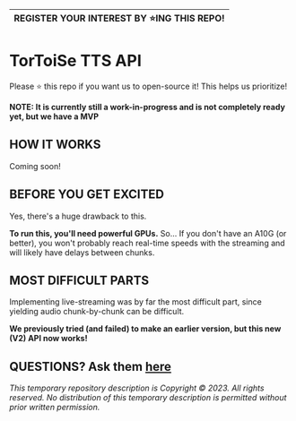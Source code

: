 | **REGISTER YOUR INTEREST BY :star:ING THIS REPO!** |
| ---

# TorToiSe TTS API

Please :star: this repo if you want us to open-source it! This helps us prioritize!

**NOTE: It is currently still a work-in-progress and is not completely ready yet, but we have a MVP**

## HOW IT WORKS

Coming soon!

## BEFORE YOU GET EXCITED

Yes, there's a huge drawback to this.

**To run this, you'll need powerful GPUs.** So... If you don't have an A10G (or better), you won't probably reach real-time speeds with the streaming and will likely have delays between chunks.

## MOST DIFFICULT PARTS

Implementing live-streaming was by far the most difficult part, since yielding audio chunk-by-chunk can be difficult.

**We previously tried (and failed) to make an earlier version, but this new (V2) API now works!**

## QUESTIONS? Ask them [here](https://github.com/tortoise-tts-tools/tts-api/discussions)


_This temporary repository description is Copyright &copy; 2023. All rights reserved. No distribution of this temporary description is permitted without prior written permission._
